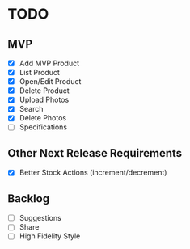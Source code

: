 # TODO

## MVP
- [x] Add MVP Product
- [x] List Product
- [x] Open/Edit Product
- [x] Delete Product
- [x] Upload Photos
- [x] Search
- [x] Delete Photos
- [ ] Specifications

## Other Next Release Requirements
- [x] Better Stock Actions (increment/decrement)

## Backlog
- [ ] Suggestions
- [ ] Share
- [ ] High Fidelity Style
